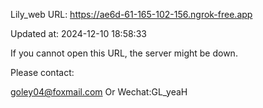 Lily_web URL: https://ae6d-61-165-102-156.ngrok-free.app

Updated at: 2024-12-10 18:58:33

If you cannot open this URL, the server might be down.

Please contact: 

goley04@foxmail.com Or Wechat:GL_yeaH